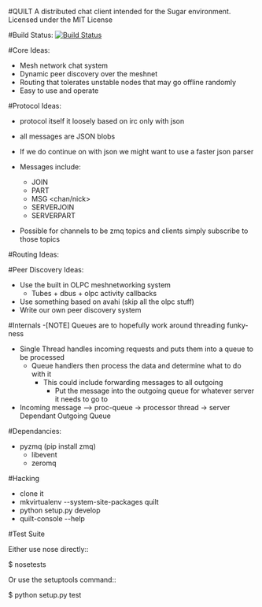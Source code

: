 #QUILT
A distributed chat client intended for the Sugar environment.
Licensed under the MIT License 

#Build Status:
[![Build Status](https://secure.travis-ci.org/FOSSRIT/quilt.png)](http://travis-ci.org/FOSSRIT/quilt)

#Core Ideas:
- Mesh network chat system 
- Dynamic peer discovery over the meshnet
- Routing that tolerates unstable nodes that may go offline randomly
- Easy to use and operate

#Protocol Ideas:
- protocol itself it loosely based on irc only with json
- all messages are JSON blobs
- If we do continue on with json we might want to use a faster json parser
- Messages include:
	- JOIN <addr> <nick> <chan>
	- PART <addr> <nick> <chan>
	- MSG <addr> <nick> <chan/nick>
	- SERVERJOIN <addr> <capabilties> <connections>
	- SERVERPART <addr> <connections>

- Possible for channels to be zmq topics and clients simply subscribe to those topics

#Routing Ideas:

#Peer Discovery Ideas:
- Use the built in OLPC meshnetworking system
	- Tubes + dbus + olpc activity callbacks
- Use something based on avahi (skip all the olpc stuff)
- Write our own peer discovery system

#Internals
-[NOTE] Queues are to hopefully work around threading funky-ness
- Single Thread handles incoming requests and puts them into a queue to be processed
    - Queue handlers then process the data and determine what to do with it
        - This could include forwarding messages to all outgoing
            - Put the message into the outgoing queue for whatever server it needs to go to
- Incoming message --> proc-queue -> processor thread -> server Dependant Outgoing Queue

#Dependancies:
- pyzmq (pip install zmq)
	- libevent
	- zeromq

#Hacking

- clone it
- mkvirtualenv --system-site-packages quilt
- python setup.py develop
- quilt-console --help

#Test Suite

Either use nose directly::

  $ nosetests

Or use the setuptools command::

  $ python setup.py test
